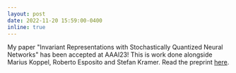 ```yaml
---
layout: post
date: 2022-11-20 15:59:00-0400
inline: true
---
```


My paper "Invariant Representations with Stochastically Quantized Neural Networks" has been accepted at AAAI23! This is work done alongside Marius Koppel, Roberto Esposito and Stefan Kramer. Read the preprint [here](https://arxiv.org/abs/2208.02656).
